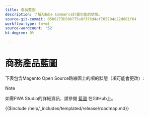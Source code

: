 ```yaml
---
title: 產品藍圖
description: 了解Adobe Commerce計畫功能的狀態。
source-git-commit: 0500273b506775a0f376d4ef765794c22d001f64
workflow-type: tm+mt
source-wordcount: '52'
ht-degree: 0%

---
```



# 商務產品藍圖

下表包含Magento Open Source路線圖上的項的狀態（項可能會更改）:

>[!NOTE]
>
>如需PWA Studio的詳細資訊，請參閱 [藍圖](https://github.com/magento/pwa-studio/wiki/Roadmap) 在GitHub上。

{{$include /help/_includes/templated/release/roadmap.md}}
